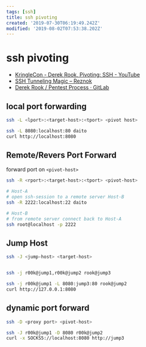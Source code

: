 ```yaml
---
tags: [ssh]
title: ssh pivoting
created: '2019-07-30T06:19:49.242Z'
modified: '2019-08-02T07:53:38.202Z'
---
```


# ssh pivoting

- [KringleCon - Derek Rook, Pivoting: SSH - YouTube](https://www.youtube.com/watch?v=f5uaxLjCkK0)
- [SSH Tunneling Magic – Reznok](https://reznok.com/ssh-tunneling-magic/)
- [Derek Rook / Pentest Process · GitLab](https://gitlab.com/r00k/pentest-process)

## local port forwarding

```sh
ssh -L <lport>:<target-host>:<tport> <pivot host>

ssh -L 8080:localhost:80 daito
curl http://localhost:8080
```

## Remote/Revers Port Forward

forward port on `<pivot-host>`

```sh
ssh -R <rport>:<target-host>:<tport> <pivot-host>

# Host-A
# open ssh-session to a remote server Host-B
ssh -R 2222:localhost:22 daito

# Host-B
# from remote server connect back to Host-A
ssh root@localhost -p 2222
```

## Jump Host
```sh
ssh -J <jump-host> <target-host>


ssh -j r00k@jump1,r00k@jump2 rook@jump3

ssh -j r00k@jump1 -L 8080:jump3:80 rook@jump2
curl http://127.0.0.1:8080
```

## dynamic port forward
```sh
ssh -D <proxy port> <pivot-host>

ssh -J r00k@jump1 -D 8080 r00k@jump2
curl -x SOCKS5://localhost:8080 http://jump3
```
